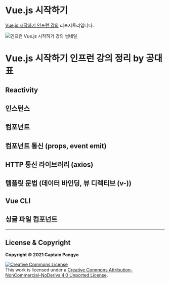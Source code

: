 # Vue.js 시작하기

[Vue.js 시작하기 인프런 강의](https://www.inflearn.com/course/Age-of-Vuejs) 리포지토리입니다.

![인프런 Vue.js 시작하기 강의 썸네일](https://cdn.inflearn.com/public/courses/324088/course_cover/ac203578-d458-44f4-b273-81cb719a89b0/lv1.png)

# Vue.js 시작하기 인프런 강의 정리 by 공대표

## Reactivity

## 인스턴스

## 컴포넌트

## 컴포넌트 통신 (props, event emit)

## HTTP 통신 라이브러리 (axios)

## 템플릿 문법 (데이터 바인딩, 뷰 디렉티브 (v-))

## Vue CLI

## 싱글 파일 컴포넌트

<hr>

## License & Copyright

**Copyright © 2021 Captain Pangyo**

<a rel="license" href="http://creativecommons.org/licenses/by-nc-nd/4.0/"><img alt="Creative Commons License" style="border-width:0" src="https://i.creativecommons.org/l/by-nc-nd/4.0/88x31.png" /></a><br />This work is licensed under a <a rel="license" href="http://creativecommons.org/licenses/by-nc-nd/4.0/">Creative Commons Attribution-NonCommercial-NoDerivs 4.0 Unported License</a>.

